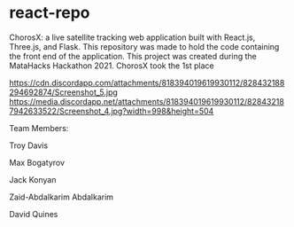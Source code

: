 # react-repo
ChorosX: a live satellite tracking web application built with React.js, Three.js, and Flask. This repository was made to hold the code containing the front end of the application.
This project was created during the MataHacks Hackathon 2021. ChorosX took the 1st place

https://cdn.discordapp.com/attachments/818394019619930112/828432188294692874/Screenshot_5.jpg
https://media.discordapp.net/attachments/818394019619930112/828432187942633522/Screenshot_4.jpg?width=998&height=504

Team Members:

Troy Davis

Max Bogatyrov

Jack Konyan

Zaid-Abdalkarim Abdalkarim

David Quines  
